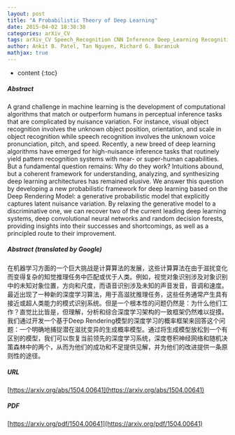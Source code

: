 ```yaml
---
layout: post
title: "A Probabilistic Theory of Deep Learning"
date: 2015-04-02 18:38:38
categories: arXiv_CV
tags: arXiv_CV Speech_Recognition CNN Inference Deep_Learning Recognition
author: Ankit B. Patel, Tan Nguyen, Richard G. Baraniuk
mathjax: true
---
```


* content
{:toc}

##### Abstract
A grand challenge in machine learning is the development of computational algorithms that match or outperform humans in perceptual inference tasks that are complicated by nuisance variation. For instance, visual object recognition involves the unknown object position, orientation, and scale in object recognition while speech recognition involves the unknown voice pronunciation, pitch, and speed. Recently, a new breed of deep learning algorithms have emerged for high-nuisance inference tasks that routinely yield pattern recognition systems with near- or super-human capabilities. But a fundamental question remains: Why do they work? Intuitions abound, but a coherent framework for understanding, analyzing, and synthesizing deep learning architectures has remained elusive. We answer this question by developing a new probabilistic framework for deep learning based on the Deep Rendering Model: a generative probabilistic model that explicitly captures latent nuisance variation. By relaxing the generative model to a discriminative one, we can recover two of the current leading deep learning systems, deep convolutional neural networks and random decision forests, providing insights into their successes and shortcomings, as well as a principled route to their improvement.

##### Abstract (translated by Google)
在机器学习方面的一个巨大挑战是计算算法的发展，这些计算算法在由于滋扰变化而变得复杂的知觉推理任务中匹配或优于人类。例如，视觉对象识别涉及对象识别中的未知对象位置，方向和尺度，而语音识别涉及未知的声音发音，音调和速度。最近出现了一种新的深度学习算法，用于高滋扰推理任务，这些任务通常产生具有接近或超人类能力的模式识别系统。但是一个根本性的问题仍然是：为什么他们工作？直觉比比皆是，但理解，分析和综合深度学习架构的一致框架仍然难以捉摸。我们通过开发一个基于Deep Rendering模型的深度学习的概率框架来回答这个问题：一个明确地捕捉潜在滋扰变异的生成概率模型。通过将生成模型放松到一个有区别的模型，我们可以恢复当前领先的深度学习系统，深度卷积神经网络和随机决策森林中的两个，从而为他们的成功和不足提供见解，并为他们的改进提供一条原则性的途径。

##### URL
[https://arxiv.org/abs/1504.00641](https://arxiv.org/abs/1504.00641)

##### PDF
[https://arxiv.org/pdf/1504.00641](https://arxiv.org/pdf/1504.00641)

